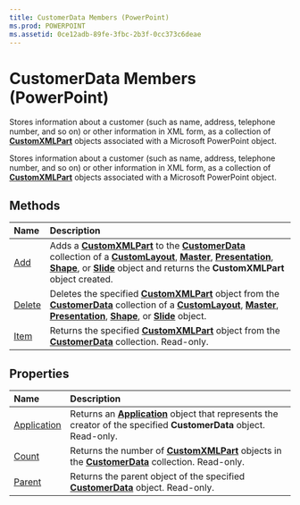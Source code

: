 ```yaml
---
title: CustomerData Members (PowerPoint)
ms.prod: POWERPOINT
ms.assetid: 0ce12adb-89fe-3fbc-2b3f-0cc373c6deae
---
```



# CustomerData Members (PowerPoint)
Stores information about a customer (such as name, address, telephone number, and so on) or other information in XML form, as a collection of  **[CustomXMLPart](customxmlpart-object-office.md)** objects associated with a Microsoft PowerPoint object.

Stores information about a customer (such as name, address, telephone number, and so on) or other information in XML form, as a collection of  **[CustomXMLPart](customxmlpart-object-office.md)** objects associated with a Microsoft PowerPoint object.


## Methods



|**Name**|**Description**|
|:-----|:-----|
|[Add](customerdata-add-method-powerpoint.md)| Adds a **[CustomXMLPart](customxmlpart-object-office.md)** to the **[CustomerData](customerdata-object-powerpoint.md)** collection of a **[CustomLayout](customlayout-object-powerpoint.md)**, **[Master](master-object-powerpoint.md)**, **[Presentation](presentation-object-powerpoint.md)**, **[Shape](shape-object-powerpoint.md)**, or **[Slide](slide-object-powerpoint.md)** object and returns the **CustomXMLPart** object created.|
|[Delete](customerdata-delete-method-powerpoint.md)|Deletes the specified  **[CustomXMLPart](customxmlpart-object-office.md)** object from the **[CustomerData](customerdata-object-powerpoint.md)** collection of a **[CustomLayout](customlayout-object-powerpoint.md)**, **[Master](master-object-powerpoint.md)**, **[Presentation](presentation-object-powerpoint.md)**, **[Shape](shape-object-powerpoint.md)**, or **[Slide](slide-object-powerpoint.md)** object.|
|[Item](customerdata-item-method-powerpoint.md)|Returns the specified  **[CustomXMLPart](customxmlpart-object-office.md)** object from the **[CustomerData](customerdata-object-powerpoint.md)** collection. Read-only.|

## Properties



|**Name**|**Description**|
|:-----|:-----|
|[Application](customerdata-application-property-powerpoint.md)|Returns an  **[Application](application-object-powerpoint.md)** object that represents the creator of the specified **CustomerData** object. Read-only.|
|[Count](customerdata-count-property-powerpoint.md)|Returns the number of  **[CustomXMLPart](customxmlpart-object-office.md)** objects in the **[CustomerData](customerdata-object-powerpoint.md)** collection. Read-only.|
|[Parent](customerdata-parent-property-powerpoint.md)|Returns the parent object of the specified  **[CustomerData](customerdata-object-powerpoint.md)** object. Read-only.|

